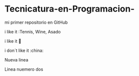 # Tecnicatura-en-Programacion-

mi primer repositorio en GitHub

i like it :Tennis, Wine, Asado 
 
i like it :dog:

i don´t like it :china:
 
Nueva linea 

Linea nuemero dos
